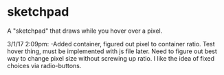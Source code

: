 # sketchpad
A "sketchpad" that draws while you hover over a pixel. 

3/1/17 2:09pm:
-Added container, figured out pixel to container ratio. Test hover thing, must be implemented with js file later. Need to figure out best way to change pixel size without screwing up ratio. I like the idea of fixed choices via radio-buttons.